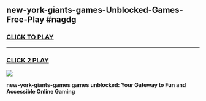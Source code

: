 
## new-york-giants-games-Unblocked-Games-Free-Play #nagdg
<h3>
<a href="https://us.freeplayer.one?title=new-york-giants-games&ref=9M">CLICK TO PLAY</a></h3>
<hr>

<h3>
<a href="https://us.freeplayer.one?title=new-york-giants-games&ref=9M">CLICK 2 PLAY</a>
  
</h3>

<a href="https://us.freeplayer.one?title=new-york-giants-games&ref=9M"><img src="https://clearcache.store/games.png"></a>


**new-york-giants-games games unblocked: Your Gateway to Fun and Accessible Online Gaming**
